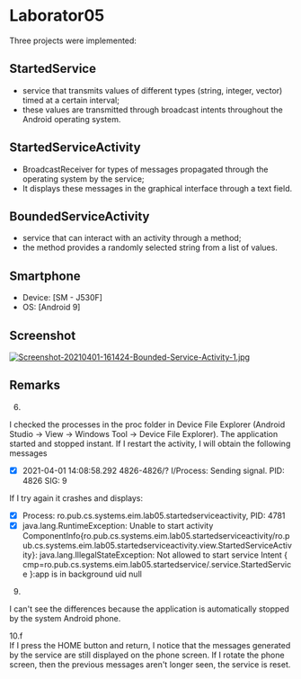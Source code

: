 # Laborator05

Three projects were implemented:
## StartedService 
- service that transmits values of different types (string, integer, vector) timed at a certain interval;
- these values are transmitted through broadcast intents throughout the Android operating system.

## StartedServiceActivity
- BroadcastReceiver for types of messages propagated through the operating system by the service;
- It displays these messages in the graphical interface through a text field.

## BoundedServiceActivity
- service that can interact with an activity through a method;
- the method provides a randomly selected string from a list of values.

## Smartphone
 - Device: [SM - J530F]
 - OS: [Android 9]

## Screenshot
[![Screenshot-20210401-161424-Bounded-Service-Activity-1.jpg](https://i.postimg.cc/T1n7YK3z/Screenshot-20210401-161424-Bounded-Service-Activity-1.jpg)](https://postimg.cc/QKxkfx5m)

## Remarks
6. 
I checked the processes in the proc folder in Device File Explorer (Android Studio -> View -> Windows Tool -> Device File Explorer). The application started and stopped instant. If I restart the activity, I will obtain the following messages
- [x] 2021-04-01 14:08:58.292 4826-4826/? I/Process: Sending signal. PID: 4826 SIG: 9

If I try again it crashes and displays:
- [x] Process: ro.pub.cs.systems.eim.lab05.startedserviceactivity, PID: 4781
- [x] java.lang.RuntimeException: Unable to start activity ComponentInfo{ro.pub.cs.systems.eim.lab05.startedserviceactivity/ro.pub.cs.systems.eim.lab05.startedserviceactivity.view.StartedServiceActivity}: java.lang.IllegalStateException: Not allowed to start service Intent { cmp=ro.pub.cs.systems.eim.lab05.startedservice/.service.StartedService }:app is in background uid null

9. 
I can't see the differences because the application is automatically stopped by the system Android phone. 

10.f  
If I press the HOME button and return, I notice that the messages generated by the service are still displayed on the phone screen. If I rotate the phone screen, then the previous messages aren't longer seen, the service is reset.
